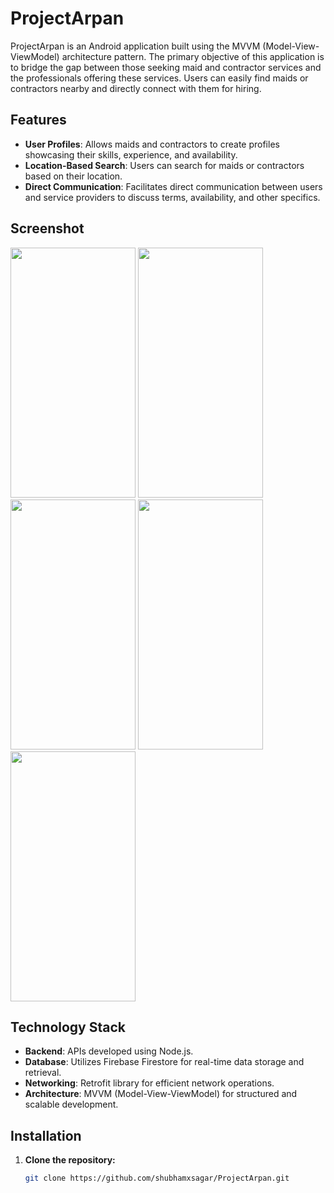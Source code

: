 # ProjectArpan

ProjectArpan is an Android application built using the MVVM (Model-View-ViewModel) architecture pattern. The primary objective of this application is to bridge the gap between those seeking maid and contractor services and the professionals offering these services. Users can easily find maids or contractors nearby and directly connect with them for hiring.

## Features

- **User Profiles**: Allows maids and contractors to create profiles showcasing their skills, experience, and availability.
- **Location-Based Search**: Users can search for maids or contractors based on their location.
- **Direct Communication**: Facilitates direct communication between users and service providers to discuss terms, availability, and other specifics.

## Screenshot

<img src="https://github.com/shubhamxsagar/ProjectArpan/assets/72368658/76864f8a-09fb-4c32-be53-ed74df61eff2" width="200" height="400" />
<img src="https://github.com/shubhamxsagar/ProjectArpan/assets/72368658/4c8846e5-5c4e-4487-918b-979fa56938e7" width="200" height="400" />
<img src="https://github.com/shubhamxsagar/ProjectArpan/assets/72368658/ab26055b-5f98-4ae8-bd1e-83cb54ad2e6c" width="200" height="400" />
<img src="https://github.com/shubhamxsagar/ProjectArpan/assets/72368658/b57d2d2a-ae78-4fa8-a48d-2773fbd5f7df" width="200" height="400" />
<img src="https://github.com/shubhamxsagar/ProjectArpan/assets/72368658/092d4eec-2e41-437d-b936-36dc79df9839" width="200" height="400" />


## Technology Stack

- **Backend**: APIs developed using Node.js.
- **Database**: Utilizes Firebase Firestore for real-time data storage and retrieval.
- **Networking**: Retrofit library for efficient network operations.
- **Architecture**: MVVM (Model-View-ViewModel) for structured and scalable development.

## Installation

1. **Clone the repository:**
   ```bash
   git clone https://github.com/shubhamxsagar/ProjectArpan.git
